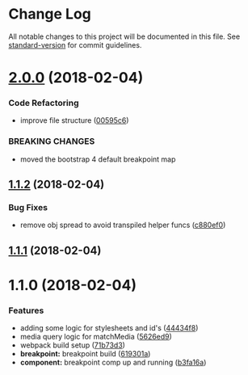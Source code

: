 # Change Log

All notable changes to this project will be documented in this file. See [standard-version](https://github.com/conventional-changelog/standard-version) for commit guidelines.

<a name="2.0.0"></a>
# [2.0.0](https://github.com/alexsasharegan/vue-layout/compare/v1.1.2...v2.0.0) (2018-02-04)


### Code Refactoring

* improve file structure ([00595c6](https://github.com/alexsasharegan/vue-layout/commit/00595c6))


### BREAKING CHANGES

* moved the bootstrap 4 default breakpoint map



<a name="1.1.2"></a>
## [1.1.2](https://github.com/alexsasharegan/vue-layout/compare/v1.1.1...v1.1.2) (2018-02-04)


### Bug Fixes

* remove obj spread to avoid transpiled helper funcs ([c880ef0](https://github.com/alexsasharegan/vue-layout/commit/c880ef0))



<a name="1.1.1"></a>
## [1.1.1](https://github.com/alexsasharegan/vue-layout/compare/v1.1.0...v1.1.1) (2018-02-04)



<a name="1.1.0"></a>
# 1.1.0 (2018-02-04)


### Features

* adding some logic for stylesheets and id's ([44434f8](https://github.com/alexsasharegan/vue-layout/commit/44434f8))
* media query logic for matchMedia ([5626ed9](https://github.com/alexsasharegan/vue-layout/commit/5626ed9))
* webpack build setup ([71b73d3](https://github.com/alexsasharegan/vue-layout/commit/71b73d3))
* **breakpoint:** breakpoint build ([619301a](https://github.com/alexsasharegan/vue-layout/commit/619301a))
* **component:** breakpoint comp up and running ([b3fa16a](https://github.com/alexsasharegan/vue-layout/commit/b3fa16a))
